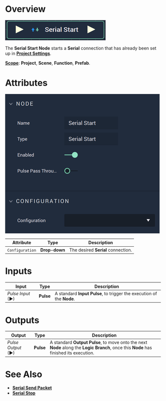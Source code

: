 # Overview

![The Serial Start Node.](../../../.gitbook/assets/serialstartnode.png)

The **Serial Start Node** starts a **Serial** connection that has already been set up in [**Project Settings**](../../../modules/project-settings.md#serial).

[**Scope**](../overview.md#scopes): **Project**, **Scene**, **Function**, **Prefab**.

# Attributes

![The Serial Start Node Attributes.](../../../.gitbook/assets/serialstartattributes.png)

|Attribute|Type|Description|
|---|---|---|
|`Configuration`|**Drop-down**|The desired **Serial** connection.|

# Inputs

|Input|Type|Description|
|---|---|---|
|*Pulse Input* (►)|**Pulse**|A standard **Input Pulse**, to trigger the execution of the **Node**.|

# Outputs

|Output|Type|Description|
|---|---|---|
|*Pulse Output* (►)|**Pulse**|A standard **Output Pulse**, to move onto the next **Node** along the **Logic Branch**, once this **Node** has finished its execution.|

# See Also

* [**Serial Send Packet**](serialsendpacket.md)
* [**Serial Stop**](serialstop.md)

